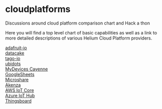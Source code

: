 # cloudplatforms
Discussions around cloud platform comparison chart and Hack a thon

Here you will find a top level chart of basic capabilities as well as a link to more detailed descriptions of
various Helium Cloud Platform providers.

[adafruit-io](./platforms/adafruit-io.md)  
[datacake](./platforms/datacake.md)  
[tago-io](./platforms/tago-io.md)  
[ubidots](./platforms/ubidots.md)  
[MyDevices Cayenne](./platforms/mydevices-cayenne.md)  
[GoogleSheets](./platforms/googlesheets.md)  
[Microshare](./platforms/microshare.md)  
[Akenza](./platforms/akenza.md)  
[AWS IoT Core](./platforms/aws-iot-core.md)  
[Azure IoT Hub](./platforms/azure-iot-hub.md)  
[Thingsboard](./platforms/thingsboard.md)  
